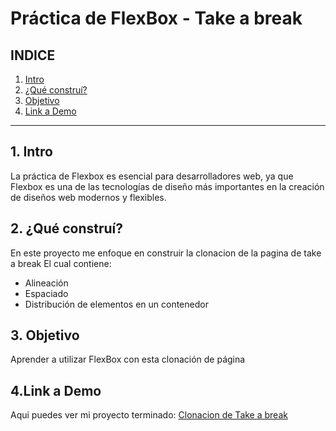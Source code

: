 # Práctica de FlexBox - Take a break

## **INDICE** ##

1. [Intro](#)
2. [¿Qué construí?](#)
3. [Objetivo](#)
4. [Link a Demo](#)

****
## 1. Intro
La práctica de Flexbox es esencial para desarrolladores web, ya que Flexbox es una de las tecnologías de diseño más importantes en la creación de diseños web modernos y flexibles.

## 2. ¿Qué construí?
En este proyecto me enfoque en construir la clonacion de la pagina de take a break
El cual contiene:
* Alineación
* Espaciado
* Distribución de elementos en un contenedor

## 3. Objetivo
Aprender a utilizar FlexBox con esta clonación de página

## 4.Link a Demo
Aqui puedes ver mi proyecto terminado: [Clonacion de Take a break](https://flexbox-henna.vercel.app/)
